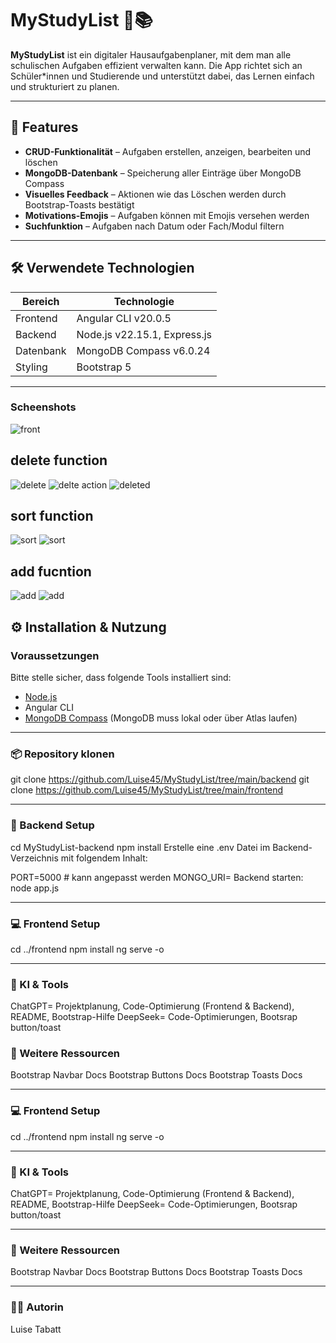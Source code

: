 # MyStudyList 📖📚

**MyStudyList** ist ein digitaler Hausaufgabenplaner, mit dem man alle schulischen Aufgaben effizient verwalten kann. Die App richtet sich an Schüler\*innen und Studierende und unterstützt dabei, das Lernen einfach und strukturiert zu planen.

---

## 📘 Features

- **CRUD-Funktionalität** – Aufgaben erstellen, anzeigen, bearbeiten und löschen  
- **MongoDB-Datenbank** – Speicherung aller Einträge über MongoDB Compass  
- **Visuelles Feedback** – Aktionen wie das Löschen werden durch Bootstrap-Toasts bestätigt  
- **Motivations-Emojis** – Aufgaben können mit Emojis versehen werden  
- **Suchfunktion** – Aufgaben nach Datum oder Fach/Modul filtern  

---

## 🛠️ Verwendete Technologien

| Bereich    | Technologie                            |
|------------|----------------------------------------|
| Frontend   | Angular CLI v20.0.5                    |
| Backend    | Node.js v22.15.1, Express.js           |
| Datenbank  | MongoDB Compass v6.0.24                |
| Styling    | Bootstrap 5                            |

---
### Scheenshots


![front](/screenshots/2.png)

## delete function
![delete](/screenshots/6.png)
![delte action](/screenshots/8.png)
![deleted](/screenshots/1.png)

## sort function
![sort](/screenshots/5.png)
![sort](/screenshots/7.png)

## add fucntion

![add](/screenshots/3.png)
![add](/screenshots/4.png)


## ⚙️ Installation & Nutzung

### Voraussetzungen

Bitte stelle sicher, dass folgende Tools installiert sind:

- [Node.js](https://nodejs.org/)  
- Angular CLI  
- [MongoDB Compass](https://www.mongodb.com/products/compass) (MongoDB muss lokal oder über Atlas laufen)

---

### 📦 Repository klonen


git clone https://github.com/Luise45/MyStudyList/tree/main/backend
git clone https://github.com/Luise45/MyStudyList/tree/main/frontend

---

### 🚀 Backend Setup

cd MyStudyList-backend
npm install
Erstelle eine .env Datei im Backend-Verzeichnis mit folgendem Inhalt:

PORT=5000 # kann angepasst werden
MONGO_URI=<name der eigenen Datenbank>
Backend starten:
node app.js

---

### 💻 Frontend Setup

cd ../frontend
npm install
ng serve -o

---

### 🤖 KI & Tools

ChatGPT=  Projektplanung, Code-Optimierung (Frontend & Backend), README, Bootstrap-Hilfe
DeepSeek= Code-Optimierungen, Bootsrap button/toast

### 🔗 Weitere Ressourcen

Bootstrap Navbar Docs
Bootstrap Buttons Docs
Bootstrap Toasts Docs

---


### 💻 Frontend Setup

cd ../frontend
npm install
ng serve -o



---


### 🤖 KI & Tools

ChatGPT=  Projektplanung, Code-Optimierung (Frontend & Backend), README, Bootstrap-Hilfe
DeepSeek= Code-Optimierungen, Bootsrap button/toast

---

### 🔗 Weitere Ressourcen

Bootstrap Navbar Docs
Bootstrap Buttons Docs
Bootstrap Toasts Docs

---

### 👩‍💻 Autorin

Luise Tabatt




